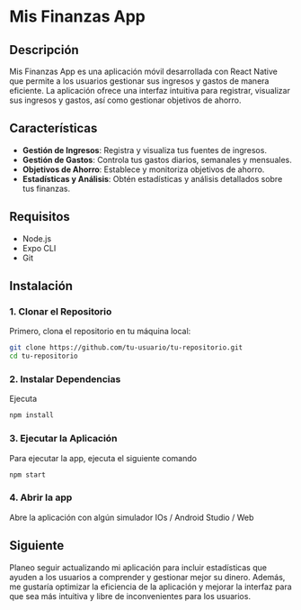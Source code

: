 # Mis Finanzas App

## Descripción

Mis Finanzas App es una aplicación móvil desarrollada con React Native que permite a los usuarios gestionar sus ingresos y gastos de manera eficiente. La aplicación ofrece una interfaz intuitiva para registrar, visualizar sus ingresos y gastos, así como gestionar objetivos de ahorro. 

## Características

- **Gestión de Ingresos**: Registra y visualiza tus fuentes de ingresos.
- **Gestión de Gastos**: Controla tus gastos diarios, semanales y mensuales.
- **Objetivos de Ahorro**: Establece y monitoriza objetivos de ahorro.
- **Estadísticas y Análisis**: Obtén estadísticas y análisis detallados sobre tus finanzas.

## Requisitos

- Node.js
- Expo CLI
- Git

## Instalación

### 1. Clonar el Repositorio

Primero, clona el repositorio en tu máquina local:

```sh
git clone https://github.com/tu-usuario/tu-repositorio.git
cd tu-repositorio
```

### 2. Instalar Dependencias

Ejecuta 
```sh
npm install
```

### 3. Ejecutar la Aplicación

Para ejecutar la app, ejecuta el siguiente comando
```sh
npm start
```

### 4. Abrir la app
Abre la aplicación con algún simulador IOs / Android Studio / Web

## Siguiente
Planeo seguir actualizando mi aplicación para incluir estadísticas que ayuden a los usuarios a comprender y gestionar mejor su dinero. Además, me gustaría optimizar la eficiencia de la aplicación y mejorar la interfaz para que sea más intuitiva y libre de inconvenientes para los usuarios.